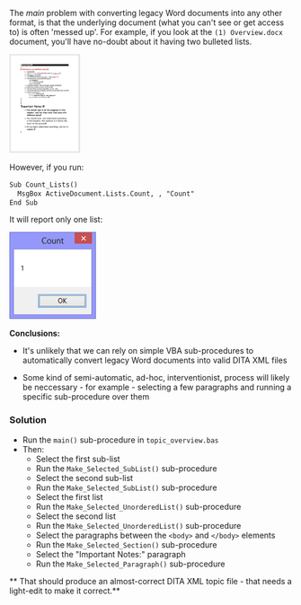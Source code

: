 
The *main* problem with converting legacy Word documents into any other format, is that the underlying document (what you can't see or get access to) is often 'messed up'. For example, if you look at the ``(1) Overview.docx`` document, you'll have no-doubt about it having two bulleted lists.

<img src="overview.png" width="25%" height="25%">

However, if you run:

```
Sub Count_Lists()
  MsgBox ActiveDocument.Lists.Count, , "Count"
End Sub
```

It will report only one list:

![image](count.png)

**Conclusions:** 

* It's unlikely that we can rely on simple VBA sub-procedures to automatically convert legacy Word documents into valid DITA XML files

* Some kind of semi-automatic, ad-hoc, interventionist, process will likely be neccessary - for example - selecting a few paragraphs and running a specific sub-procedure over them

### Solution

* Run the ``main()`` sub-procedure in ``topic_overview.bas``
* Then:
  * Select the first sub-list
  * Run the ``Make_Selected_SubList()`` sub-procedure
  * Select the second sub-list
  * Run the ``Make_Selected_SubList()`` sub-procedure
  * Select the first list
  * Run the ``Make_Selected_UnorderedList()`` sub-procedure
  * Select the second list
  * Run the ``Make_Selected_UnorderedList()`` sub-procedure
  * Select the paragraphs between the ``<body>`` and ``</body>`` elements
  * Run the ``Make_Selected_Section()`` sub-procedure
  * Select the "Important Notes:" paragraph
  * Run the ``Make_Selected_Paragraph()`` sub-procedure

** That should produce an almost-correct DITA XML topic file - that needs a light-edit to make it correct.**  
